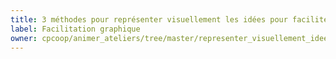 ```yaml
---
title: 3 méthodes pour représenter visuellement les idées pour faciliter l'appropriation des informations complexes
label: Facilitation graphique
owner: cpcoop/animer_ateliers/tree/master/representer_visuellement_idees
---
```

